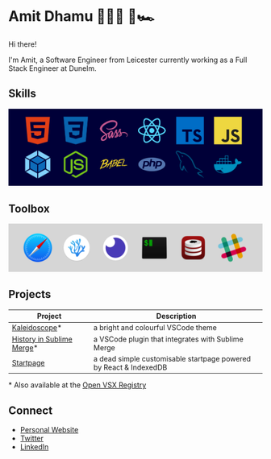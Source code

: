 # Amit Dhamu 👨🏽‍💻 🚀🏎

Hi there!

I'm Amit, a Software Engineer from Leicester currently working as a Full Stack Engineer at Dunelm.

## Skills

![HTML5, CSS3, SASS, React, Typescript, Javascript, Webpack, Node, Babel, PHP, MySQL, Docker](https://raw.githubusercontent.com/adhamu/adhamu/master/img/skills.png)

## Toolbox

![Safari, VSCodium, Insomnia, iTerm2, Sequel Ace, Slack](https://raw.githubusercontent.com/adhamu/adhamu/master/img/toolbox.png)

## Projects

| Project                                                                                                           | Description                                                       |
| ----------------------------------------------------------------------------------------------------------------- | ----------------------------------------------------------------- |
| [Kaleidoscope](https://marketplace.visualstudio.com/items?itemName=adhamu.kaleidoscope)\*                         | a bright and colourful VSCode theme                               |
| [History in Sublime Merge](https://marketplace.visualstudio.com/items?itemName=adhamu.history-in-sublime-merge)\* | a VSCode plugin that integrates with Sublime Merge                |
| [Startpage](https://github.com/adhamu/startpage)                                                                | a dead simple customisable startpage powered by React & IndexedDB |

\* Also available at the [Open VSX Registry](https://open-vsx.org)

## Connect

- [Personal Website](https://amitd.co)
- [Twitter](https://twitter.com/adhamu)
- [LinkedIn](https://www.linkedin.com/pub/amit-dhamu/30/797/806)
